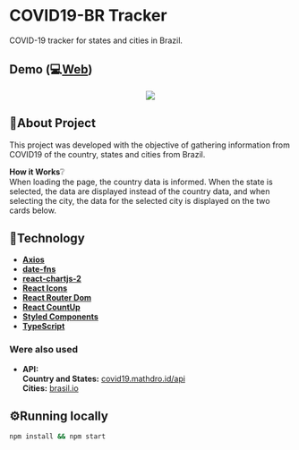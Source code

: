 # COVID19-BR Tracker

COVID-19 tracker for states and cities in Brazil.

## Demo (:computer:[Web](https://covid19-br.tk))

<a
 href="https://covid19-br.tk">
<p
 align="center" >
<img
 src="./web/demo.gif" />
</p>
</a>

## :speech_balloon:About Project

This project was developed with the objective of gathering information from COVID19 of the country, states and cities from Brazil.

**How it Works**:grey_question:  
When loading the page, the country data is informed. When the state is selected, the data are displayed instead of the country data, and when selecting the city, the data for the selected city is displayed on the two cards below.

## :hammer:Technology

- [**Axios**](https://github.com/axios/axios)
- [**date-fns**](https://github.com/date-fns/date-fns#readme)
- [**react-chartjs-2**](https://github.com/jerairrest/react-chartjs-2)
- [**React Icons**](https://github.com/react-icons/react-icons)
- [**React Router Dom**](https://github.com/ReactTraining/react-router)
- [**React CountUp**](https://github.com/glennreyes/react-countup)
- [**Styled Components**](https://styled-components.com/)
- [**TypeScript**](https://www.typescriptlang.org/)

### Were also used

- **API:**  
**Country and States:** [covid19.mathdro.id/api](https://covid19.mathdro.id/api)  
**Cities:** [brasil.io](https://brasil.io/api/dataset/covid19/?format=json)  

## :gear:Running locally

```sh
npm install && npm start
